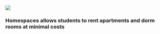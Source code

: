 <html>
<body> <img src = "homespaces.png">
<br>
<h3> Homespaces allows students to rent apartments and dorm rooms at minimal costs </h3>
</body>

</html>
